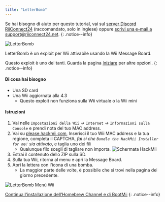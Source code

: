 ```yaml
---
title: "LetterBomb"
---
```


Se hai bisogno di aiuto per questo tutorial, vai sul [server Discord RiiConnect24](https://discord.gg/b4Y7jfD) (raccomandato, solo in inglese) oppure [scrivi una e-mail a support@riiconnect24.net](mailto:support@riiconnect24.net).
{: .notice--info}

![LetterBomb](/images/letterbomb.png)

LetterBomb è un exploit per Wii attivabile usando la Wii Message Board.

Questo exploit è uno dei tanti. Guarda la pagina [Iniziare](/get-started) per altre opzioni.
{: .notice--info}

#### Di cosa hai bisogno
- Una SD card
- Una Wii aggiornata alla 4.3
   - Questo exploit non funziona sulla Wii virtuale o la Wii mini

#### Istruzioni

1. Vai nelle `Impostazioni della Wii` -> `Internet` -> `Informazioni sulla Console` e prendi nota del tuo MAC address.
2. Vai su [please.hackmii.com](https://please.hackmii.com), Inserisci il tuo Wii MAC address e la tua regione, completa il CAPTCHA, *fai si che `Bundle the HackMii Installer for me!` sia attivato*, e taglia uno dei fili
   - Qualunque filo scegli di tagliare non importa. ![Schermata HackMii](/images/Wii/LetterBomb-PC.png)
3. Estrai il contenuto dello ZIP sulla SD.
4. Sulla tua Wii, ritorna al menu e apri la Message Board.
5. Apri la lettera con l'icona di una bomba.
   - La maggior parte delle volte, è possibile che si trovi nella pagina del giorno precedente.

![LetterBomb Menù Wii](/images/Wii/LetterBomb-Wii.png)

[Continua l'installazione dell'Homebrew Channel e di BootMii](hbc)
{: .notice--info}
